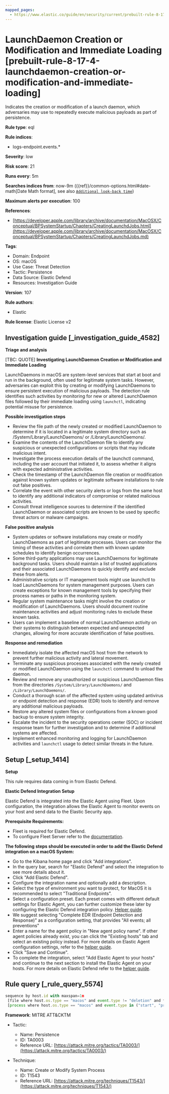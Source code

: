 ```yaml
---
mapped_pages:
  - https://www.elastic.co/guide/en/security/current/prebuilt-rule-8-17-4-launchdaemon-creation-or-modification-and-immediate-loading.html
---
```


# LaunchDaemon Creation or Modification and Immediate Loading [prebuilt-rule-8-17-4-launchdaemon-creation-or-modification-and-immediate-loading]

Indicates the creation or modification of a launch daemon, which adversaries may use to repeatedly execute malicious payloads as part of persistence.

**Rule type**: eql

**Rule indices**:

* logs-endpoint.events.*

**Severity**: low

**Risk score**: 21

**Runs every**: 5m

**Searches indices from**: now-9m ({{ref}}/common-options.html#date-math[Date Math format], see also [`Additional look-back time`](docs-content://solutions/security/detect-and-alert/create-detection-rule.md#rule-schedule))

**Maximum alerts per execution**: 100

**References**:

* [https://developer.apple.com/library/archive/documentation/MacOSX/Conceptual/BPSystemStartup/Chapters/CreatingLaunchdJobs.html](https://developer.apple.com/library/archive/documentation/MacOSX/Conceptual/BPSystemStartup/Chapters/CreatingLaunchdJobs.md)

**Tags**:

* Domain: Endpoint
* OS: macOS
* Use Case: Threat Detection
* Tactic: Persistence
* Data Source: Elastic Defend
* Resources: Investigation Guide

**Version**: 107

**Rule authors**:

* Elastic

**Rule license**: Elastic License v2

## Investigation guide [_investigation_guide_4582]

**Triage and analysis**

[TBC: QUOTE]
**Investigating LaunchDaemon Creation or Modification and Immediate Loading**

LaunchDaemons in macOS are system-level services that start at boot and run in the background, often used for legitimate system tasks. However, adversaries can exploit this by creating or modifying LaunchDaemons to ensure persistent execution of malicious payloads. The detection rule identifies such activities by monitoring for new or altered LaunchDaemon files followed by their immediate loading using `launchctl`, indicating potential misuse for persistence.

**Possible investigation steps**

* Review the file path of the newly created or modified LaunchDaemon to determine if it is located in a legitimate system directory such as /System/Library/LaunchDaemons/ or /Library/LaunchDaemons/.
* Examine the contents of the LaunchDaemon file to identify any suspicious or unexpected configurations or scripts that may indicate malicious intent.
* Investigate the process execution details of the launchctl command, including the user account that initiated it, to assess whether it aligns with expected administrative activities.
* Check the timestamp of the LaunchDaemon file creation or modification against known system updates or legitimate software installations to rule out false positives.
* Correlate the event with other security alerts or logs from the same host to identify any additional indicators of compromise or related malicious activities.
* Consult threat intelligence sources to determine if the identified LaunchDaemon or associated scripts are known to be used by specific threat actors or malware campaigns.

**False positive analysis**

* System updates or software installations may create or modify LaunchDaemons as part of legitimate processes. Users can monitor the timing of these activities and correlate them with known update schedules to identify benign occurrences.
* Some third-party applications may use LaunchDaemons for legitimate background tasks. Users should maintain a list of trusted applications and their associated LaunchDaemons to quickly identify and exclude these from alerts.
* Administrative scripts or IT management tools might use launchctl to load LaunchDaemons for system management purposes. Users can create exceptions for known management tools by specifying their process names or paths in the monitoring system.
* Regular system maintenance tasks might involve the creation or modification of LaunchDaemons. Users should document routine maintenance activities and adjust monitoring rules to exclude these known tasks.
* Users can implement a baseline of normal LaunchDaemon activity on their systems to distinguish between expected and unexpected changes, allowing for more accurate identification of false positives.

**Response and remediation**

* Immediately isolate the affected macOS host from the network to prevent further malicious activity and lateral movement.
* Terminate any suspicious processes associated with the newly created or modified LaunchDaemon using the `launchctl` command to unload the daemon.
* Review and remove any unauthorized or suspicious LaunchDaemon files from the directories `/System/Library/LaunchDaemons/` and `/Library/LaunchDaemons/`.
* Conduct a thorough scan of the affected system using updated antivirus or endpoint detection and response (EDR) tools to identify and remove any additional malicious payloads.
* Restore any altered system files or configurations from a known good backup to ensure system integrity.
* Escalate the incident to the security operations center (SOC) or incident response team for further investigation and to determine if additional systems are affected.
* Implement enhanced monitoring and logging for LaunchDaemon activities and `launchctl` usage to detect similar threats in the future.


## Setup [_setup_1414]

**Setup**

This rule requires data coming in from Elastic Defend.

**Elastic Defend Integration Setup**

Elastic Defend is integrated into the Elastic Agent using Fleet. Upon configuration, the integration allows the Elastic Agent to monitor events on your host and send data to the Elastic Security app.

**Prerequisite Requirements:**

* Fleet is required for Elastic Defend.
* To configure Fleet Server refer to the [documentation](docs-content://reference/ingestion-tools/fleet/fleet-server.md).

**The following steps should be executed in order to add the Elastic Defend integration on a macOS System:**

* Go to the Kibana home page and click "Add integrations".
* In the query bar, search for "Elastic Defend" and select the integration to see more details about it.
* Click "Add Elastic Defend".
* Configure the integration name and optionally add a description.
* Select the type of environment you want to protect, for MacOS it is recommended to select "Traditional Endpoints".
* Select a configuration preset. Each preset comes with different default settings for Elastic Agent, you can further customize these later by configuring the Elastic Defend integration policy. [Helper guide](docs-content://solutions/security/configure-elastic-defend/configure-an-integration-policy-for-elastic-defend.md).
* We suggest selecting "Complete EDR (Endpoint Detection and Response)" as a configuration setting, that provides "All events; all preventions"
* Enter a name for the agent policy in "New agent policy name". If other agent policies already exist, you can click the "Existing hosts" tab and select an existing policy instead. For more details on Elastic Agent configuration settings, refer to the [helper guide](docs-content://reference/ingestion-tools/fleet/agent-policy.md).
* Click "Save and Continue".
* To complete the integration, select "Add Elastic Agent to your hosts" and continue to the next section to install the Elastic Agent on your hosts. For more details on Elastic Defend refer to the [helper guide](docs-content://solutions/security/configure-elastic-defend/install-elastic-defend.md).


## Rule query [_rule_query_5574]

```js
sequence by host.id with maxspan=1m
 [file where host.os.type == "macos" and event.type != "deletion" and file.path : ("/System/Library/LaunchDaemons/*", "/Library/LaunchDaemons/*")]
 [process where host.os.type == "macos" and event.type in ("start", "process_started") and process.name == "launchctl" and process.args == "load"]
```

**Framework**: MITRE ATT&CKTM

* Tactic:

    * Name: Persistence
    * ID: TA0003
    * Reference URL: [https://attack.mitre.org/tactics/TA0003/](https://attack.mitre.org/tactics/TA0003/)

* Technique:

    * Name: Create or Modify System Process
    * ID: T1543
    * Reference URL: [https://attack.mitre.org/techniques/T1543/](https://attack.mitre.org/techniques/T1543/)




